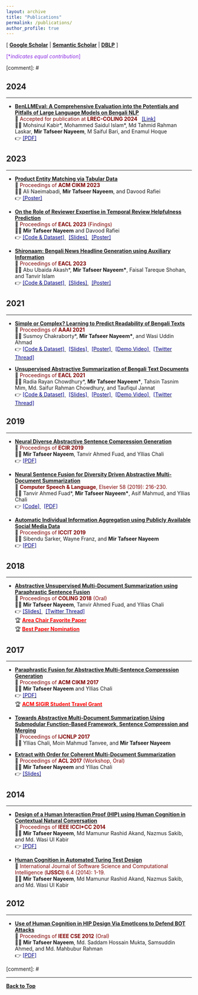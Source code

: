 ```yaml
---
layout: archive
title: "Publications"
permalink: /publications/
author_profile: true
---
```


[ [**Google Scholar**](https://scholar.google.com/citations?hl=en&user=qoeylgEAAAAJ&view_op=list_works&sortby=pubdate) \| [**Semantic Scholar**](https://www.semanticscholar.org/author/Mir-Tafseer-Nayeem/1807355) \| [**DBLP**](https://dblp.org/pid/125/2693.html) ]

<span style ="color:BlueViolet"> [\**indicates equal contribution*]</span>

<!-- [comment]: # \| [**Favorite Quotes**](#favorite-quotes) -->

[comment]: # <br/>

<!--
## Preprints
--------------
* [**BenLLMEval: A Comprehensive Evaluation into the Potentials and Pitfalls of Large Language Models on Bengali NLP**](https://arxiv.org/abs/2309.13173)<br/>
📰 <span style ="color:Maroon"> Uploaded to arXiv **(cs.CL)** </span> <br/>
👨‍💻  Mohsinul Kabir\*, Mohammed Saidul Islam\*, Md Tahmid Rahman Laskar, **Mir Tafseer Nayeem**, M Saiful Bari, and Enamul Hoque <br/>
👉 [<span style ="color:DarkBlue"> [PDF] </span>](https://arxiv.org/abs/2309.13173)
-->

## 2024
-----------

* [**BenLLMEval: A Comprehensive Evaluation into the Potentials and Pitfalls of Large Language Models on Bengali NLP**](https://arxiv.org/abs/2309.13173)<br/>
📰 <span style ="color:Maroon"> Accepted for publication at **LREC-COLING 2024** &nbsp; </span> [<span style ="color:DarkBlue"> [Link] </span>](https://lrec-coling-2024.org/) <br/>
👨‍💻  Mohsinul Kabir\*, Mohammed Saidul Islam\*, Md Tahmid Rahman Laskar, **Mir Tafseer Nayeem**, M Saiful Bari, and Enamul Hoque <br/>
👉 [<span style ="color:DarkBlue"> [PDF] </span>](https://arxiv.org/abs/2309.13173)


## 2023
-----------

* [**Product Entity Matching via Tabular Data**](https://dl.acm.org/doi/10.1145/3583780.3615172)<br/>
📰 <span style ="color:Maroon"> Proceedings of **ACM CIKM 2023** </span> <br/>
👨‍💻  Ali Naeimabadi, **Mir Tafseer Nayeem**, and Davood Rafiei <br/>
👉 [<span style ="color:DarkBlue"> [Poster] </span>](https://tafseer-nayeem.github.io/files/CIKM2023/CIKM2023_PEM_poster.pdf)


* [**On the Role of Reviewer Expertise in Temporal Review Helpfulness Prediction**](https://aclanthology.org/2023.findings-eacl.125/)<br/>
📰 <span style ="color:Maroon"> Proceedings of **EACL 2023** (Findings)</span> <br/>
👨‍💻 **Mir Tafseer Nayeem** and Davood Rafiei <br/>
👉 [<span style ="color:DarkBlue"> [Code & Dataset] </span>](https://github.com/tafseer-nayeem/RHP) &nbsp; [<span style ="color:DarkBlue"> [Slides] </span>](https://tafseer-nayeem.github.io/files/EACL2023/EACL2023_RHP_presentation.pdf) &nbsp; [<span style ="color:DarkBlue"> [Poster] </span>](https://tafseer-nayeem.github.io/files/EACL2023/EACL2023_RHP_poster.pdf)


* [**Shironaam: Bengali News Headline Generation using Auxiliary Information**](https://aclanthology.org/2023.eacl-main.4/)<br/>
📰 <span style ="color:Maroon"> Proceedings of **EACL 2023** </span> <br/>
👨‍💻 Abu Ubaida Akash\*, **Mir Tafseer Nayeem\***, Faisal Tareque Shohan, and Tanvir Islam <br/>
👉 [<span style ="color:DarkBlue"> [Code & Dataset] </span>](https://github.com/dialect-ai/BenHeadGen) &nbsp; [<span style ="color:DarkBlue"> [Slides] </span>](https://tafseer-nayeem.github.io/files/EACL2023/EACL2023_Shironaam_presentation.pdf) &nbsp; [<span style ="color:DarkBlue"> [Poster] </span>](https://tafseer-nayeem.github.io/files/EACL2023/EACL2023_Shironaam_poster.pdf)

## 2021
-----------
* [**Simple or Complex? Learning to Predict Readability of Bengali Texts**](https://ojs.aaai.org/index.php/AAAI/article/view/17495)<br/>
📰 <span style ="color:Maroon"> Proceedings of **AAAI 2021** </span> <br/>
👨‍💻 Susmoy Chakraborty\*, **Mir Tafseer Nayeem\***, and Wasi Uddin Ahmad <br/>
👉 [<span style ="color:DarkBlue"> [Code & Dataset] </span>](https://github.com/tafseer-nayeem/BengaliReadability) &nbsp; [<span style ="color:DarkBlue"> [Slides] </span>](https://tafseer-nayeem.github.io/files/AAAI2021/aaai2021_full.pdf) &nbsp; [<span style ="color:DarkBlue"> [Poster] </span>](https://tafseer-nayeem.github.io/files/AAAI2021/aaai2021_poster.pdf) &nbsp; [<span style ="color:DarkBlue"> [Demo Video] </span>](https://youtu.be/U05Pf9Y4tCQ) &nbsp; [<span style ="color:DarkBlue"> [Twitter Thread] </span>](https://twitter.com/mtnayeem/status/1334590638105378817?s=20)


* [**Unsupervised Abstractive Summarization of Bengali Text Documents**](https://www.aclweb.org/anthology/2021.eacl-main.224)<br/>
📰 <span style ="color:Maroon"> Proceedings of **EACL 2021** </span> <br/>
👨‍💻 Radia Rayan Chowdhury\*, **Mir Tafseer Nayeem\***, Tahsin Tasnim Mim, Md. Saifur Rahman Chowdhury, and Taufiqul Jannat <br/>
👉 [<span style ="color:DarkBlue"> [Code & Dataset] </span>](https://github.com/tafseer-nayeem/BengaliSummarization) &nbsp; [<span style ="color:DarkBlue"> [Slides] </span>](https://tafseer-nayeem.github.io/files/EACL2021/eacl2021_presentation.pdf) &nbsp; [<span style ="color:DarkBlue"> [Poster] </span>](https://tafseer-nayeem.github.io/files/EACL2021/eacl2021_poster.pdf) &nbsp; [<span style ="color:DarkBlue"> [Demo Video] </span>](https://youtu.be/LrnskktiXcg) &nbsp; [<span style ="color:DarkBlue"> [Twitter Thread] </span>](https://twitter.com/mtnayeem/status/1350551479283662848?s=20)


## 2019
-----------
* [**Neural Diverse Abstractive Sentence Compression Generation**](https://link.springer.com/chapter/10.1007/978-3-030-15719-7_14)<br/>
📰 <span style ="color:Maroon"> Proceedings of **ECIR 2019** </span> <br/>
👨‍💻 **Mir Tafseer Nayeem**, Tanvir Ahmed Fuad, and Yllias Chali <br/>
👉 [<span style ="color:DarkBlue"> [PDF] </span>](https://tafseer-nayeem.github.io/files/ECIR_2019_paper.pdf)


* [**Neural Sentence Fusion for Diversity Driven Abstractive Multi-Document Summarization**](https://www.sciencedirect.com/science/article/pii/S0885230818303449) <br/>
📰 <span style ="color:Maroon"> **Computer Speech & Language**, Elsevier 58 (2019): 216-230. </span> <br/>
👨‍💻 Tanvir Ahmed Fuad\*, **Mir Tafseer Nayeem\***, Asif Mahmud, and Yllias Chali <br/>
👉 [<span style ="color:DarkBlue"> [Code] </span>](https://github.com/tafseer-nayeem/NeuFuse) &nbsp; [<span style ="color:DarkBlue"> [PDF] </span>](https://tafseer-nayeem.github.io/files/CSL_Journal_2019.pdf) 


* [**Automatic Individual Information Aggregation using Publicly Available Social Media Data**](https://ieeexplore.ieee.org/document/9038402) <br/>
📰 <span style ="color:Maroon"> Proceedings of **ICCIT 2019** </span> <br/>
👨‍💻 Sibendu Sarker, Wayne Franz, and **Mir Tafseer Nayeem** <br/>
👉 [<span style ="color:DarkBlue"> [PDF] </span>](https://tafseer-nayeem.github.io/files/ICCIT_2019_paper.pdf)


## 2018
-----------
* [**Abstractive Unsupervised Multi-Document Summarization using Paraphrastic Sentence Fusion**](http://aclweb.org/anthology/C18-1102) <br/>
📰 <span style ="color:Maroon"> Proceedings of **COLING 2018** (Oral) </span> <br/>
👨‍💻 **Mir Tafseer Nayeem**, Tanvir Ahmed Fuad, and Yllias Chali <br/>
👉 [<span style ="color:DarkBlue"> [Slides] </span>](https://tafseer-nayeem.github.io/files/COLING_2018_Presentation.pdf) &nbsp; [<span style ="color:DarkBlue"> [Twitter Thread] </span>](https://twitter.com/mtnayeem/status/1007565988047409152?s=20) <br/>
🏆 [<span style="color:Red"> **Area Chair Favorite Paper** </span>](http://coling2018.org/coling-2018-best-papers/) <br/>
🏆 [<span style="color:Red"> **Best Paper Nomination** </span>](http://coling2018.org/coling-2018-best-papers/)   


## 2017
-----------
* [**Paraphrastic Fusion for Abstractive Multi-Sentence Compression Generation**](https://dl.acm.org/citation.cfm?id=3133106) <br/>
📰 <span style ="color:Maroon"> Proceedings of **ACM CIKM 2017** </span> <br/>
👨‍💻 **Mir Tafseer Nayeem** and Yllias Chali <br/>
👉 [<span style ="color:DarkBlue"> [PDF] </span>](https://tafseer-nayeem.github.io/files/CIKM_2017_paper.pdf) <br/>
🏆 [<span style="color:Red"> **ACM SIGIR Student Travel Grant** </span>](https://sigir.org/general-information/travel-grants/)


* [**Towards Abstractive Multi-Document Summarization Using Submodular Function-Based Framework, Sentence Compression and Merging**](http://www.aclweb.org/anthology/I17-2071) <br/>
📰 <span style ="color:Maroon"> Proceedings of **IJCNLP 2017** </span> <br/>
👨‍💻 Yllias Chali, Moin Mahmud Tanvee, and **Mir Tafseer Nayeem** <br/>


* [**Extract with Order for Coherent Multi-Document Summarization**](http://www.aclweb.org/anthology/W17-2407) <br/>
📰 <span style ="color:Maroon"> Proceedings of **ACL 2017** (Workshop, Oral) </span> <br/>
👨‍💻 **Mir Tafseer Nayeem** and Yllias Chali <br/>
👉 [<span style ="color:DarkBlue"> [Slides] </span>](https://tafseer-nayeem.github.io/files/ACL_Workshop_2017_Presentation.pdf)


## 2014
-----------
* [**Design of a Human Interaction Proof (HIP) using Human Cognition in Contextual Natural Conversation**](https://ieeexplore.ieee.org/document/6921454/) <br/>
📰 <span style ="color:Maroon"> Proceedings of **IEEE ICCI\*CC 2014** </span> <br/>
👨‍💻 **Mir Tafseer Nayeem**, Md Mamunur Rashid Akand, Nazmus Sakib, and Md. Wasi Ul Kabir <br/>
👉 [<span style ="color:DarkBlue"> [PDF] </span>](https://tafseer-nayeem.github.io/files/IEEE_ICCICC14_paper.pdf)


* [**Human Cognition in Automated Turing Test Design**](https://dl.acm.org/citation.cfm?id=2807119) <br/>
📰 <span style ="color:Maroon"> International Journal of Software Science and Computational Intelligence (**IJSSCI**) 6.4 (2014): 1-19. </span> <br/>
👨‍💻 **Mir Tafseer Nayeem**, Md Mamunur Rashid Akand, Nazmus Sakib, and Md. Wasi Ul Kabir <br/>


## 2012
-----------
* [**Use of Human Cognition in HIP Design Via EmotIcons to Defend BOT Attacks**](https://ieeexplore.ieee.org/document/6417291/) <br/>
📰 <span style ="color:Maroon"> Proceedings of **IEEE CSE 2012** (Oral) </span> <br/>
👨‍💻 **Mir Tafseer Nayeem**, Md. Saddam Hossain Mukta, Samsuddin Ahmed, and Md. Mahbubur Rahman <br/>
👉 [<span style ="color:DarkBlue"> [PDF] </span>](https://tafseer-nayeem.github.io/files/IEEE_CSE12_paper.pdf)


[comment]: # <br/>

<!--
# Favorite Quotes
-------------------

[**Back to Top**](#)

<img src="https://tafseer-nayeem.github.io/images/quotes.png" alt="Favorite Quotes"
	title="Favorite Quotes" width="840" height="70">

*Image Source: Google Image Search*
-->

----------------------------------------

[**Back to Top**](#)

